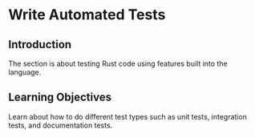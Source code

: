 # Write Automated Tests

## Introduction

The section is about testing Rust code using features built into the language.

## Learning Objectives

Learn about how to do different test types such as unit tests, integration tests, and documentation tests.
